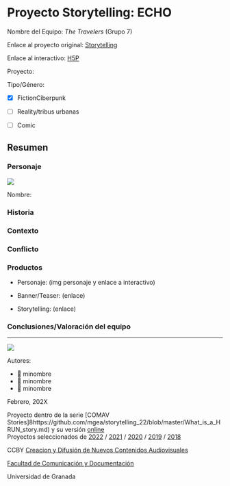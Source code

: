 

# Proyecto Storytelling: ECHO

Nombre del Equipo: _The Travelers_ (Grupo 7)

Enlace al proyecto original: [Storytelling](https://github.com/aurabranford/storytelling)

Enlace al interactivo: [H5P](https://h5p.org/node/1368753)

Proyecto: 

Tipo/Género:  
- [x] FictionCiberpunk  
- [ ] Reality/tribus urbanas  
- [ ] Comic


## Resumen


### Personaje

![](https://github.com/mgea/storytelling/blob/master/img-nobody.png)

Nombre: 


### Historia


### Contexto


### Conflicto 



### Productos

- Personaje: (img personaje y enlace a interactivo) 


- Banner/Teaser:  (enlace) 


- Storytelling: (enlace) 




### Conclusiones/Valoración del equipo

------
![](https://upload.wikimedia.org/wikipedia/commons/thumb/6/62/CC-BY-SA-Andere_Wikis_%28v%29.svg/200px-CC-BY-SA-Andere_Wikis_%28v%29.svg.png)


Autores:  
<!---
Incluir lista de personas del grupo 
Se puede añadir enlace a página personal de github o lo que se quiera...(optativo)
-->

- :man: minombre
- :woman: minombre
- :woman: minombre 

<!---
Lista completa de emojis de markDown - https://gist.github.com/rxaviers/7360908) 
-->



Febrero, 202X

Proyecto dentro de la serie [COMAV Stories]8https://github.com/mgea/storytelling_22/blob/master/What_is_a_HRUN_story.md) y su versión [online](https://utopolis.ugr.es/media/HRUN/)  
Proyectos seleccionados de [2022](https://github.com/mgea/storytelling/blob/master/2022/readme.md) / [2021](https://github.com/mgea/storytelling/blob/master/2021/readme.md) / [2020](https://github.com/mgea/storytelling/blob/master/2020/readme.md)  / 
[2019](https://github.com/mgea/storytelling/blob/master/2019/readme.md) / [2018](https://github.com/mgea/storytelling/blob/master/2018/readme.md) 

CCBY [Creacion y Difusión de Nuevos Contenidos Audiovisuales](http://utopolis.ugr.es/medialab)

[Facultad de Comunicación y Documentación](http://fcd.ugr.es)

Universidad de Granada
